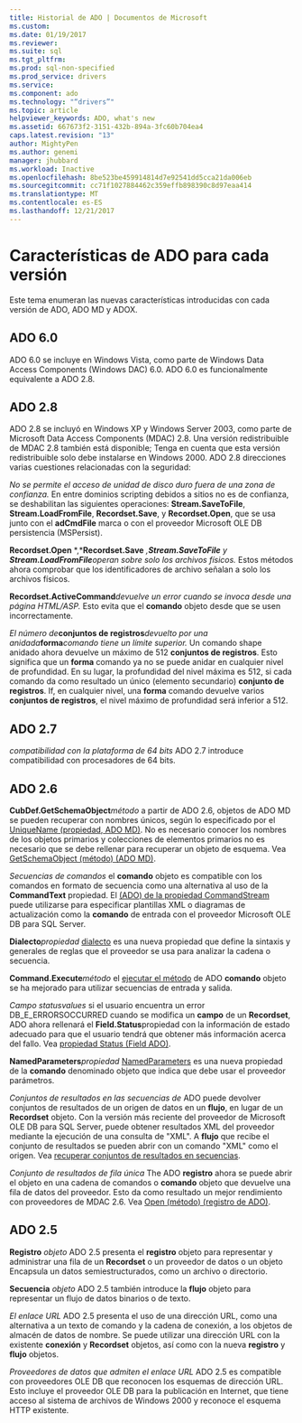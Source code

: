 ```yaml
---
title: Historial de ADO | Documentos de Microsoft
ms.custom: 
ms.date: 01/19/2017
ms.reviewer: 
ms.suite: sql
ms.tgt_pltfrm: 
ms.prod: sql-non-specified
ms.prod_service: drivers
ms.service: 
ms.component: ado
ms.technology: "“drivers”"
ms.topic: article
helpviewer_keywords: ADO, what's new
ms.assetid: 667673f2-3151-432b-894a-3fc60b704ea4
caps.latest.revision: "13"
author: MightyPen
ms.author: genemi
manager: jhubbard
ms.workload: Inactive
ms.openlocfilehash: 8be523be459914814d7e92541dd5cca21da006eb
ms.sourcegitcommit: cc71f1027884462c359effb898390c8d97eaa414
ms.translationtype: MT
ms.contentlocale: es-ES
ms.lasthandoff: 12/21/2017
---
```

# <a name="ado-features-for-each-release"></a>Características de ADO para cada versión
Este tema enumeran las nuevas características introducidas con cada versión de ADO, ADO MD y ADOX.

## <a name="ado-60"></a>ADO 6.0
 ADO 6.0 se incluye en Windows Vista, como parte de Windows Data Access Components (Windows DAC) 6.0. ADO 6.0 es funcionalmente equivalente a ADO 2.8.

## <a name="ado-28"></a>ADO 2.8
 ADO 2.8 se incluyó en Windows XP y Windows Server 2003, como parte de Microsoft Data Access Components (MDAC) 2.8. Una versión redistribuible de MDAC 2.8 también está disponible; Tenga en cuenta que esta versión redistribuible solo debe instalarse en Windows 2000. ADO 2.8 direcciones varias cuestiones relacionadas con la seguridad:

 *No se permite el acceso de unidad de disco duro fuera de una zona de confianza.*
En entre dominios scripting debidos a sitios no es de confianza, se deshabilitan las siguientes operaciones: **Stream.SaveToFile**, **Stream.LoadFromFile**, **Recordset.Save**, y **Recordset.Open**, que se usa junto con el **adCmdFile** marca o con el proveedor Microsoft OLE DB persistencia (MSPersist).

 **Recordset.Open** *,***Recordset.Save** *,***Stream.SaveToFile** *y* **Stream.LoadFromFile***operan sobre solo los archivos físicos.* 
Estos métodos ahora comprobar que los identificadores de archivo señalan a solo los archivos físicos.

 **Recordset.ActiveCommand***devuelve un error cuando se invoca desde una página HTML/ASP.* 
Esto evita que el **comando** objeto desde que se usen incorrectamente.

 *El número de***conjuntos de registros***devuelto por una anidada***forma***comando tiene un límite superior.* 
Un comando shape anidado ahora devuelve un máximo de 512 **conjuntos de registros**. Esto significa que un **forma** comando ya no se puede anidar en cualquier nivel de profundidad. En su lugar, la profundidad del nivel máxima es 512, si cada comando da como resultado un único (elemento secundario) **conjunto de registros**. If, en cualquier nivel, una **forma** comando devuelve varios **conjuntos de registros**, el nivel máximo de profundidad será inferior a 512.

## <a name="ado-27"></a>ADO 2.7
 *compatibilidad con la plataforma de 64 bits* ADO 2.7 introduce compatibilidad con procesadores de 64 bits.

## <a name="ado-26"></a>ADO 2.6
 **CubDef.GetSchemaObject***método* a partir de ADO 2.6, objetos de ADO MD se pueden recuperar con nombres únicos, según lo especificado por el [UniqueName (propiedad, ADO MD)](../../ado/reference/ado-md-api/uniquename-property-ado-md.md). No es necesario conocer los nombres de los objetos primarios y colecciones de elementos primarios no es necesario que se debe rellenar para recuperar un objeto de esquema. Vea [GetSchemaObject (método) (ADO MD)](../../ado/reference/ado-md-api/getschemaobject-method-ado-md.md).

 *Secuencias de comandos* el **comando** objeto es compatible con los comandos en formato de secuencia como una alternativa al uso de la **CommandText** propiedad. El [(ADO) de la propiedad CommandStream](../../ado/reference/ado-api/commandstream-property-ado.md) puede utilizarse para especificar plantillas XML o diagramas de actualización como la **comando** de entrada con el proveedor Microsoft OLE DB para SQL Server.

 **Dialecto***propiedad* [dialecto](../../ado/reference/ado-api/dialect-property.md) es una nueva propiedad que define la sintaxis y generales de reglas que el proveedor se usa para analizar la cadena o secuencia.

 **Command.Execute***método* el [ejecutar el método](../../ado/reference/ado-api/execute-method-ado-command.md) de ADO **comando** objeto se ha mejorado para utilizar secuencias de entrada y salida.

 *Campo statusvalues* si el usuario encuentra un error DB_E_ERRORSOCCURRED cuando se modifica un **campo** de un **Recordset**, ADO ahora rellenará el **Field.Status**propiedad con la información de estado adecuado para que el usuario tendrá que obtener más información acerca del fallo. Vea [propiedad Status (Field ADO)](../../ado/reference/ado-api/status-property-ado-field.md).

 **NamedParameters***propiedad* [NamedParameters](../../ado/reference/ado-api/namedparameters-property-ado.md) es una nueva propiedad de la **comando** denominado objeto que indica que debe usar el proveedor parámetros.

 *Conjuntos de resultados en las secuencias de* ADO puede devolver conjuntos de resultados de un origen de datos en un **flujo**, en lugar de un **Recordset** objeto. Con la versión más reciente del proveedor de Microsoft OLE DB para SQL Server, puede obtener resultados XML del proveedor mediante la ejecución de una consulta de "XML". A **flujo** que recibe el conjunto de resultados se pueden abrir con un comando "XML" como el origen. Vea [recuperar conjuntos de resultados en secuencias](../../ado/guide/data/retrieving-resultsets-into-streams.md).

 *Conjunto de resultados de fila única* The ADO **registro** ahora se puede abrir el objeto en una cadena de comandos o **comando** objeto que devuelve una fila de datos del proveedor. Esto da como resultado un mejor rendimiento con proveedores de MDAC 2.6. Vea [Open (método) (registro de ADO)](../../ado/reference/ado-api/open-method-ado-record.md).

## <a name="ado-25"></a>ADO 2.5
 **Registro** *objeto* ADO 2.5 presenta el **registro** objeto para representar y administrar una fila de un **Recordset** o un proveedor de datos o un objeto Encapsula un datos semiestructurados, como un archivo o directorio.

 **Secuencia** *objeto* ADO 2.5 también introduce la **flujo** objeto para representar un flujo de datos binarios o de texto.

 *El enlace URL* ADO 2.5 presenta el uso de una dirección URL, como una alternativa a un texto de comando y la cadena de conexión, a los objetos de almacén de datos de nombre. Se puede utilizar una dirección URL con la existente **conexión** y **Recordset** objetos, así como con la nueva **registro** y **flujo** objetos.

 *Proveedores de datos que admiten el enlace URL* ADO 2.5 es compatible con proveedores OLE DB que reconocen los esquemas de dirección URL. Esto incluye el proveedor OLE DB para la publicación en Internet, que tiene acceso al sistema de archivos de Windows 2000 y reconoce el esquema HTTP existente.
